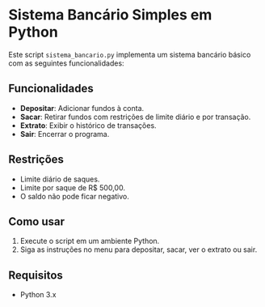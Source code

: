 # Sistema Bancário Simples em Python

Este script `sistema_bancario.py` implementa um sistema bancário básico com as seguintes funcionalidades:

## Funcionalidades
- **Depositar**: Adicionar fundos à conta.
- **Sacar**: Retirar fundos com restrições de limite diário e por transação.
- **Extrato**: Exibir o histórico de transações.
- **Sair**: Encerrar o programa.

## Restrições
- Limite diário de saques.
- Limite por saque de R$ 500,00.
- O saldo não pode ficar negativo.

## Como usar
1. Execute o script em um ambiente Python.
2. Siga as instruções no menu para depositar, sacar, ver o extrato ou sair.

## Requisitos
- Python 3.x
